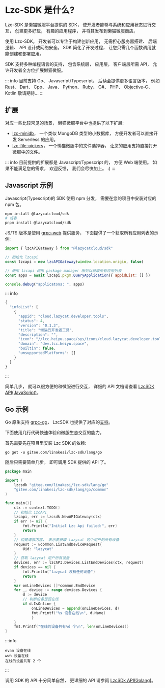 # Lzc-SDK 是什么?

Lzc-SDK 是懒猫微服平台提供的 SDK， 使开发者能够与系统和应用状态进行交互， 创建更多好玩，  有趣的应用程序，  并将其发布到懒猫微服商店。

使用 Lzc-SDK， 开发者可以专注于构建创新应用， 无需担心服务器搭建、 后端逻辑、 API 设计或网络安全。 SDK 简化了开发过程， 让您只需几个函数调用就能创建和部署应用。

SDK 支持多种编程语言的支持， 包含系统层， 应用层， 客户端层所需 API， 允许开发者全方位扩展懒猫微服。

::: info
目前支持 Go、 Javascript/Typescript， 后续会提供更多语言版本， 例如 Rust、 Dart、 Cpp、 Java、 Python、 Ruby、 C#、  PHP、 Objective-C、 Kotlin 敬请期待...
:::

## 扩展

对应一些比较常见的场景， 懒猫微服平台中也提供了以下扩展:
  - [lzc-minidb](https://www.npmjs.com/package/@lazycatcloud/minidb)， 一个类似 MongoDB 类型的小数据库， 方便开发者可以直接开发 Serverless 的应用。
  - [lzc-file-pickers](https://www.npmjs.com/package/@lazycatcloud/lzc-file-pickers)， 一个懒猫微服中的文件选择器，  让您的应用支持直接打开微服中的文件。

::: info
目前提供的扩展都是 Javascript/Typescript 的， 方便 Web 端使用。 如果不能满足您的需求， 欢迎反馈， 我们会尽快加上。 :)
:::

## Javascript 示例
Javascript(Typescript)的 SDK  使用 npm 分发， 需要在您的项目中安装对应的  npm 包。

```bash
npm install @lazycatcloud/sdk
# 或者
pnpm install @lazycatcloud/sdk
```

JS/TS 版本是使用 [grpc-web](https://github.com/improbable-eng/grpc-web) 提供服务， 下面提供了一个获取所有应用列表的示例:

```js
import { lzcAPIGateway } from "@lazycatcloud/sdk"

// 初始化 lzcapi
const lzcapi = new lzcAPIGateway(window.location.origin, false)

// 使用 lzcapi 调用 package manager 服务以获取所有应用列表
const apps = await lzcapi.pkgm.QueryApplication({ appidList: [] })

console.debug("applicatons: ", apps)
```

::: info
```js
{
  "infoList": [
    {
      "appid": "cloud.lazycat.developer.tools",
      "status": 4,
      "version": "0.1.3",
      "title": "懒猫云开发者工具",
      "description": "",
      "icon": "//lcc.heiyu.space/sys/icons/cloud.lazycat.developer.tools.png",
      "domain": "dev.lcc.heiyu.space",
      "builtin": false,
      "unsupportedPlatforms": []
    }
  ]
}
```
:::

简单几步， 就可以很方便的和微服进行交互， 详细的 API 文档请查看 [LzcSDK API(JavaScript)](./api/javascript.md)。

## Go 示例

Go 原生支持 [grpc-go](https://github.com/grpc/grpc-go)， LzcSDK 也提供了对应的[支持](https://pkg.go.dev/gitee.com/linakesi/lzc-sdk/lang/go)。

下面使用几行代码快速体验和微服生态交互的能力。

首先需要先在项目里安装 Lzc SDK 的依赖:

```shell
go get -u gitee.com/linakesi/lzc-sdk/lang/go
```

随后只需要简单几步， 即可调用 SDK 提供的 API 了。

```go
package main

import (
	lzcsdk "gitee.com/linakesi/lzc-sdk/lang/go"
	"gitee.com/linakesi/lzc-sdk/lang/go/common"
)

func main(){
	ctx := context.TODO()
	// 初始化 LzcAPI
	lzcapi, err := lzcsdk.NewAPIGateway(ctx)
	if err != nil {
		fmt.Println("Initial Lzc Api failed:", err)
		return
	}
	// 构建请求内容， 表示要获取 lazycat 这个用户的所有设备
	request := &common.ListEndDeviceRequest{
		Uid: "lazycat"
	}
	// 获取 lazycat 用户所有设备
	devices, err := lzcAPI.Devices.ListEndDevices(ctx, request)
	if devices == nil {
		fmt.Println("lazycat 没有任何设备")
		return
	}
	var onLineDevices []*common.EndDevice
	for _, device := range devices.Devices {
		d := device
		// 判断设备是否在线
		if d.IsOnline {
			onLineDevices = append(onLineDevices, d)
			fmt.Printf("%s 设备在线\n", d.Name)
			}
	}
    fmt.Printf("在线的设备共有%d 个\n", len(onLineDevices))
}
```

:::info
```txt:no-line-numbers
evan 设备在线
wwh 设备在线
在线的设备共有 2 个
```
:::

调用 SDK 的 API 十分简单自然， 更详细的 API 请参阅 [LzcSDk API(Golang)](./api/golang.md)。
